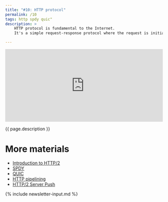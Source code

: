```yaml
---
title: "#10: HTTP protocol"
permalink: /10
tags: http spdy quic"
description: >
    HTTP protocol is fundamental to the Internet.
    It's a simple request-response protocol where the request is initiated by the client, typically a web browser

---
```


<iframe src="https://open.spotify.com/embed-podcast/episode/68YYTtLz8Q5dDJCfVXTmZt" width="100%" height="232" frameborder="0" allowtransparency="true" allow="encrypted-media"></iframe>

{{ page.description }}

# More materials

* [Introduction to HTTP/2](https://developers.google.com/web/fundamentals/performance/http2/)
* [SPDY](https://en.wikipedia.org/wiki/SPDY)
* [QUIC](https://en.wikipedia.org/wiki/QUIC)
* [HTTP pipelining](https://en.wikipedia.org/wiki/HTTP_pipelining)
* [HTTP/2 Server Push](https://en.wikipedia.org/wiki/HTTP/2_Server_Push)

{% include newsletter-input.md %}

